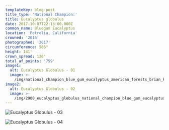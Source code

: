 ```yaml
---
templateKey: blog-post
title_type: 'National Champion:'
title: Eucalyptus globulus
date: 2017-10-07T22:13:00.000Z
common_name: Bluegum Eucalyptus
location: 'Petrolia, California'
crowned: '2016'
photographed: '2017'
circumference: 586"
height: 141'
crown_spread: 126'
total_af_points: '759'
image1:
  alt: Eucalyptus Globulus - 01
  image: >-
    /img/national_champion_blue_gum_eucalyptus_american_forests_brian_kelley_kodak_portra160_toyocf_full_2.jpg
image2:
  alt: Eucalyptus Globulus - 02
  image: >-
    /img/2900_eucalyptus_globulus_national_champion_blue_gum_eucalyptus_american_forests_brian_kelley_scale.jpg
---
```

![Eucalyptus Globulus - 03](/img/blue_gum_eucalyptus_national_champion_fruit_2-copy.jpg)

![Eucalyptus Globulus - 04](/img/blue_gum_eucalyptus_national_champion_fruit-copy.jpg)
